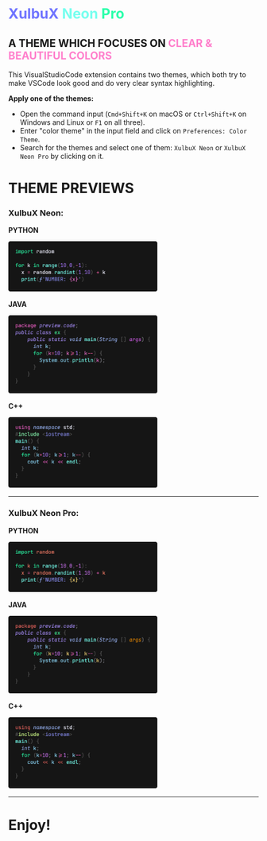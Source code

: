 <style>
b1 { color:#7075FF }
g1 { color:#77FFEF }
g2 { color:#2BFFAB }
p1 { color:#FF80CC }
</style>

# <b1>XulbuX</b1> <g1>Neon</g1> <g2>Pro</g2>

## A THEME WHICH FOCUSES ON <p1>CLEAR & BEAUTIFUL COLORS</p1>

This VisualStudioCode extension contains two themes, which both try to make VSCode look good and do very clear syntax highlighting.

**Apply one of the themes:**

* Open the command input (`Cmd+Shift+K` on macOS or `Ctrl+Shift+K` on Windows and Linux or `F1` on all three).
* Enter "color theme" in the input field and click on `Preferences: Color Theme`.
* Search for the themes and select one of them: `XulbuX Neon` or `XulbuX Neon Pro` by clicking on it.


# THEME PREVIEWS

### XulbuX Neon:

**PYTHON**

<img src="preview/img/ex-python_neon.png" width=300 alt="Python Code Preview">

**JAVA**

<img src="preview/img/ex-java_neon.png" width=300 alt="Java Code Preview">

**C++**

<img src="preview/img/ex-c++_neon.png" width=300 alt="C++ Code Preview">

---

### XulbuX Neon Pro:

**PYTHON**

<img src="preview/img/ex-python_neon-pro.png" width=300 alt="Python Code Preview">

**JAVA**

<img src="preview/img/ex-java_neon-pro.png" width=300 alt="Java Code Preview">

**C++**

<img src="preview/img/ex-c++_neon-pro.png" width=300 alt="C++ Code Preview">

---

# Enjoy!
